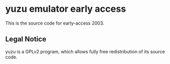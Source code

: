 yuzu emulator early access
=============

This is the source code for early-access 2003.

## Legal Notice

yuzu is a GPLv2 program, which allows fully free redistribution of its source code.